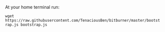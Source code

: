 At your home terminal run:

`wget https://raw.githubusercontent.com/TenaciousBen/bitburner/master/bootstrap.js bootstrap.js`